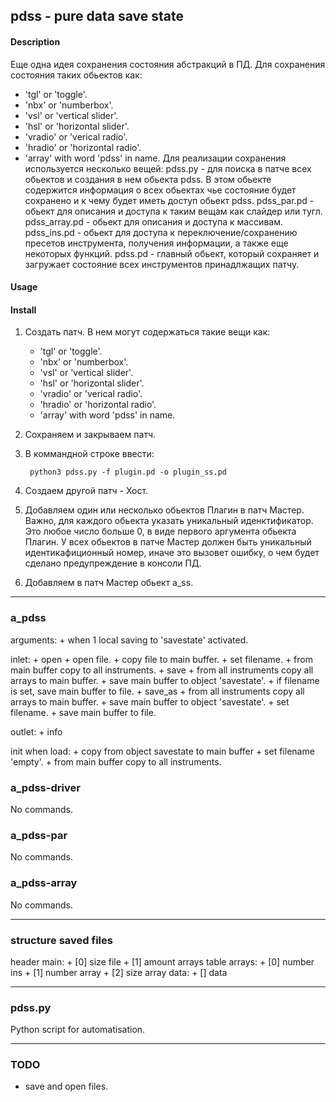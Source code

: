 ## pdss - pure data save state

#### Description

Еще одна идея сохранения состояния абстракций в ПД.
Для сохранения состояния таких обьектов как:
   + 'tgl' or 'toggle'.
   + 'nbx' or 'numberbox'.
   + 'vsl' or 'vertical slider'.
   + 'hsl' or 'horizontal slider'.
   + 'vradio' or 'verical radio'.
   + 'hradio' or 'horizontal radio'.
   + 'array' with word 'pdss' in name.
Для реализации сохранения используется несколько вещей:
 pdss.py - для поиска в патче всех обьектов и создания в нем обьекта pdss.
 В этом обьекте содержится информация о всех обьектах чье состояние будет
 сохранено и к чему будет иметь доступ обьект pdss.
 pdss_par.pd - обьект для описания  и доступа к таким вещам как слайдер или тугл.
 pdss_array.pd - обьект для описания и доступа к массивам.
 pdss_ins.pd - обьект для доступа к переключение/сохранению пресетов инструмента, 
 получения информации, а также еще некоторых функций.
 pdss.pd - главный обьект, который сохраняет и загружает состояние всех 
 инструментов принадлжащих патчу.


#### Usage
#### Install






1. Создать патч. В нем могут содержаться такие вещи как:
   + 'tgl' or 'toggle'.
   + 'nbx' or 'numberbox'.
   + 'vsl' or 'vertical slider'.
   + 'hsl' or 'horizontal slider'.
   + 'vradio' or 'verical radio'.
   + 'hradio' or 'horizontal radio'.
   + 'array' with word 'pdss' in name.

2. Сохраняем и закрываем патч.

3. В коммандной строке ввести:

		python3 pdss.py -f plugin.pd -o plugin_ss.pd

4. Создаем другой патч - Хост.

5. Добавляем один или несколько обьектов Плагин в патч Мастер. Важно, для каждого
обьекта указать уникальный иденктификатор. Это любое число больше 0, в виде первого аргумента
обьекта Плагин. У всех обьектов в патче Мастер должен быть уникальный идентикафиционный номер,
иначе это вызовет ошибку, о чем будет сделано предупреждение в консоли ПД.

6. Добавляем в патч Мастер обьект a_ss.

--------------------------------------------------------------------------------

### a_pdss

arguments:
	+ when 1 local saving to 'savestate' activated.

inlet:
	+ open <filename>
	  + open file.
	  + copy file to main buffer.
	  + set filename.
	  + from main buffer copy to all instruments.
	+ save
	  + from all instruments copy all arrays to main buffer.
	  + save main buffer to object 'savestate'.
	  + if filename is set, save main buffer to file.
	+ save_as <filename>
	  + from all instruments copy all arrays to main buffer.
	  + save main buffer to object 'savestate'.
	  + set filename.
	  + save main buffer to file.

outlet:
	+ info

init when load:
	+ copy from object savestate to main buffer
	+ set filename 'empty'.
	+ from main buffer copy to all instruments.


### a_pdss-driver

No commands.

### a_pdss-par

No commands.

### a_pdss-array

No commands.

--------------------------------------------------------------------------------

### structure saved files

header main:
	+ [0] size file
	+ [1] amount arrays
table arrays:
	+ [0] number ins
	+ [1] number array
	+ [2] size array
data:
	+ [] data

--------------------------------------------------------------------------------

### pdss.py

Python script for automatisation.

--------------------------------------------------------------------------------

### TODO

+ save and open files.
